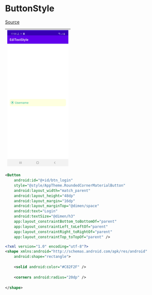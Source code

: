 # ButtonStyle

[Source](https://stackoverflow.com/questions/42684717/rounded-corners-on-material-button)

|<img src="https://github.com/gzeinnumer/EdiTextStyle/blob/master/preview/example1.jpg" width="200"/>|
|--|

```xml
<Button
    android:id="@+id/btn_login"
    style="@style/AppTheme.RoundedCornerMaterialButton"
    android:layout_width="match_parent"
    android:layout_height="48dp"
    android:layout_margin="16dp"
    android:layout_marginTop="@dimen/space"
    android:text="Login"
    android:textSize="@dimen/h3"
    app:layout_constraintBottom_toBottomOf="parent"
    app:layout_constraintLeft_toLeftOf="parent"
    app:layout_constraintRight_toRightOf="parent"
    app:layout_constraintTop_toTopOf="parent" />
```
```xml
<?xml version="1.0" encoding="utf-8"?>
<shape xmlns:android="http://schemas.android.com/apk/res/android"
    android:shape="rectangle">

    <solid android:color="#C82F2F" />

    <corners android:radius="20dp" />

</shape>
```